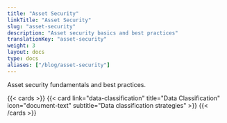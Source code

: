 ```yaml
---
title: "Asset Security"
linkTitle: "Asset Security"
slug: "asset-security"
description: "Asset security basics and best practices"
translationKey: "asset-security"
weight: 3
layout: docs
type: docs
aliases: ["/blog/asset-security"]
---
```



Asset security fundamentals and best practices.

{{< cards >}}
  {{< card link="data-classification" title="Data Classification" icon="document-text" subtitle="Data classification strategies" >}}
{{< /cards >}} 